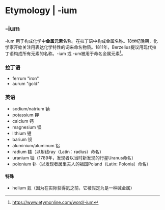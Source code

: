 # Etymology | -ium


## -ium
-ium 用于构成化学中**金属元素**名称。在拉丁语中构成金属名称。18世纪晚期，化学家开始关注用表达化学特性的词来命名物质。1811年，Berzelius提议用现代拉丁语构成所有元素的名称。-ium 或 -um被用于命名金属元素[^-ium]。

### 拉丁语
- ferrum "iron"
- aurum "gold"


### 英语
- sodium/natrium 钠
- potassium 钾
- calcium 钙
- magnesium 镁
- lithium 锂
- barium 钡
- aluminium/aluminum 铝
- radium 镭（以射线ray（Latin：radius）命名）
- uranium 铀（1789年，发现者以当时新发现的行星Uranus命名）
- polonium 钋（以发现者居里夫人的祖国Poland（Latin: Polonia）命名）

#### 特殊
- helium 氦（因为在实际获得氦之前，它被假定为是一种碱金属）


[^-ium]: https://www.etymonline.com/word/-ium
